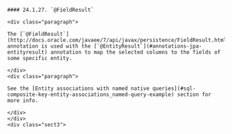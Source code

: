     #### 24.1.27. `@FieldResult`

    <div class="paragraph">

    The [`@FieldResult`](http://docs.oracle.com/javaee/7/api/javax/persistence/FieldResult.html) annotation is used with the [`@EntityResult`](#annotations-jpa-entityresult) annotation to map the selected columns to the fields of some specific entity.

    </div>
    <div class="paragraph">

    See the [Entity associations with named native queries](#sql-composite-key-entity-associations_named-query-example) section for more info.

    </div>
    </div>
    <div class="sect3">